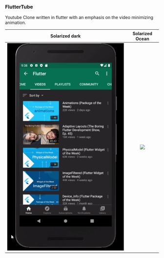 ### FlutterTube

Youtube Clone written in flutter with an emphasis on the video minimizing animation.

Solarized dark             |  Solarized Ocean
:-------------------------:|:-------------------------:
![](https://github.com/jinyus/fluttertube/blob/master/assets/youtube.gif)  |  ![](https://github.com/jinyus/fluttertube/blob/master/assets/fluttertube.gif)

